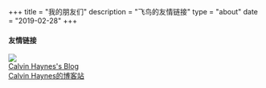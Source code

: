 +++
title = "我的朋友们"
description = "飞鸟的友情链接"
type = "about"
date = "2019-02-28"
+++

<div class="sidebar-block">
  <h4 class="sidebar-title">友情链接</h4>
  <div class="frienddiv">
    <div class="frienddivleft">
      <img class="myfriend" src="https://blog.calvinhaynes.top/logo.webp">
    </div>
    <div class="frienddivright">
      <a target="_blank" href="https://blog.calvinhaynes.top/" title="Calvin Haynes's Blog" class="friendurl">Calvin Haynes's Blog<br><span class="link-description">Calvin Haynes的博客站</span></a>
    </div>
  </div>
</div>
